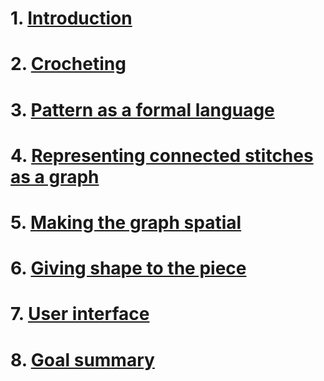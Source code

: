 <!-- title page -->
<!-- table of contents -->

# 1. [Introduction](./1_Introduction.md)
<!-- need initial review
more extensive objectives
overview to be filled at the very end
 -->

# 2. [Crocheting](./2_Crocheting.md)
<!-- stub -->

# 3. [Pattern as a formal language](./3_Pattern%20as%20a%20formal%20language.md)
<!-- initial review: ok
code refactors pending
BNF notation for the grammar
 -->

# 4. [Representing connected stitches as a graph](./4_Representing%20connected%20stitches%20as%20a%20graph.md)
<!-- stub -->

# 5. [Making the graph spatial](./5_Making%20the%20graph%20spatial.md)
<!-- stub -->

# 6. [Giving shape to the piece](./6_Giving%20shape%20to%20the%20piece.md)
<!-- stub -->

# 7. [User interface](./7_User%20interface.md)
<!-- stub -->

# 8. [Goal summary](./8_Goal%20summary.md)
<!-- stub -->